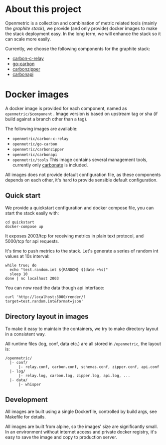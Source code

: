 # About this project

Openmetric is a collection and combination of metric related tools (mainly the *graphite stack*),
we provide (and only provide) docker images to make the stack deployment easy.
In the long term, we will enhance the stack so it can scale more easily.

Currently, we choose the following components for the graphite stack:

* [carbon-c-relay](https://github.com/grobian/carbon-c-relay)
* [go-carbon](https://github.com/lomik/go-carbon)
* [carbonzipper](https://github.com/go-graphite/carbonzipper)
* [carbonapi](https://github.com/go-graphite/carbonapi)

# Docker images

A docker image is provided for each component, named as `openmetric/$component` .
Image version is based on upstream tag or sha (if build against a branch other than a tag).

The following images are available:

* `openmetric/carbon-c-relay`
* `openmetric/go-carbon`
* `openmetric/carbonzipper`
* `openmetric/carbonapi`
* `openmetric/tools` This image contains several management tools, currently only
  [carbonate](https://github.com/graphite-project/carbonate) is included.

All images does not provide default configuration file, as these components depends on each other,
it's hard to provide sensible default configuration.

## Quick start

We provide a quickstart configuration and docker compose file, you can start the stack easily with:

```
cd quickstart
docker-compose up
```

It exposes 2003/tcp for receiving metrics in plain text protocol, and 5000/tcp for api requests.

It's time to push metrics to the stack. Let's generate a series of random int values at 10s interval:

```
while true; do
  echo "test.random.int ${RANDOM} $(date +%s)"
  sleep 10
done | nc localhost 2003
```

You can now read the data though api interface:

```
curl 'http://localhost:5000/render/?target=test.random.int&format=json'
```

## Directory layout in images

To make it easy to maintain the containers, we try to make directory layout in a consistent way.

All runtime files (log, conf, data etc.) are all stored in ``/openmetric``, the layout is:

```
/openmetric/
  |- conf/
      |- relay.conf, carbon.conf, schemas.conf, zipper.conf, api.conf
  |- log/
      |- relay.log, carbon.log, zipper.log, api.log, ...
  |- data/
      |- whisper
```

## Development

All images are built using a single Dockerfile, controlled by build args, see Makefile for details.

All images are built from alpine, so the images' size are significantly small.
In an environment without internet access and private docker registry, it's easy to save the image
and copy to production server.

